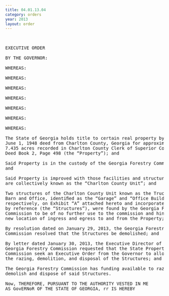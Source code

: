 ```yaml
---
title: 04.01.13.04
category: orders
year: 2013
layout: order
---
```


<pre> 

EXECUTIVE ORDER

BY THE GOVERNOR:

WHEREAS:

WHEREAS:

WHEREAS:

WHEREAS:

WHEREAS:

WHEREAS:

WHEREAS:

The State of Georgia holds title to certain real property by virtue of a
June 1, 1948 deed from Charlton County, Georgia for approximately
7.435 acres recorded in Charlton County Clerk of Superior Court in
Deed Book 2, Page 498 (the “Property”); and

Said Property is in the custody of the Georgia Forestry Commission;
and

Said Property is improved with those facilities and structures which
are collectively known as the “Charlton County Unit”; and

Two structures of the Charlton County Unit known as the Truck
Barn and Office, identiﬁed as the “Garage” and “Office Building”,
respectively, on Exhibit “A” attached hereto and incorporated herein
by reference (the “Structures”), were found by the Georgia Forestry
Commission to be of no further use to the commission and hinder the
new location of ingress and egress to and from the Property; and

By resolution dated on January 29, 2013, the Georgia Forestry
Commission resolved that the Structures be demolished; and

By letter dated January 30, 2013, the Executive Director of the
Georgia Forestry Commission requested that the State Properties
Commission seek an Executive Order from the Governor to allow for
the razing, demolition, and disposal of the Structures; and

The Georgia Forestry Commission has funding available to raze and
demolish and dispose of said Structures.

Now, THEREFORE, PURSUANT TO THE AUTHORITY VESTED IN ME
AS GovERNoR OF THE STATE OF GEORGIA, rr IS HEREBY

</pre>
